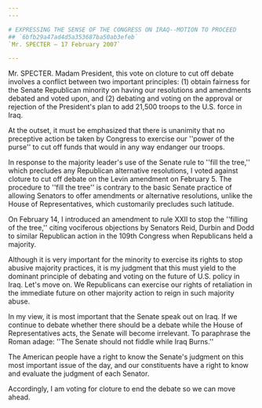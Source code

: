 ```yaml
---
---

# EXPRESSING THE SENSE OF THE CONGRESS ON IRAQ--MOTION TO PROCEED
## `6bfb29a47ad4d5a353687ba50ab3efeb`
`Mr. SPECTER — 17 February 2007`

---
```



Mr. SPECTER. Madam President, this vote on cloture to cut off debate 
involves a conflict between two important principles: (1) obtain 
fairness for the Senate Republican minority on having our resolutions 
and amendments debated and voted upon, and (2) debating and voting on 
the approval or rejection of the President's plan to add 21,500 troops 
to the U.S. force in Iraq.

At the outset, it must be emphasized that there is unanimity that no 
preceptive action be taken by Congress to exercise our ''power of the 
purse'' to cut off funds that would in any way endanger our troops.

In response to the majority leader's use of the Senate rule to ''fill 
the tree,'' which precludes any Republican alternative resolutions, I 
voted against cloture to cut off debate on the Levin amendment on 
February 5. The procedure to ''fill the tree'' is contrary to the basic 
Senate practice of allowing Senators to offer amendments or alternative 
resolutions, unlike the House of Representatives, which customarily 
precludes such latitude.

On February 14, I introduced an amendment to rule XXII to stop the 
''filling of the tree,'' citing vociferous objections by Senators Reid, 
Durbin and Dodd to similar Republican action in the 109th Congress when 
Republicans held a majority.

Although it is very important for the minority to exercise its rights 
to stop abusive majority practices, it is my judgment that this must 
yield to the dominant principle of debating and voting on the future of 
U.S. policy in Iraq. Let's move on. We Republicans can exercise our 
rights of retaliation in the immediate future on other majority action 
to reign in such majority abuse.

In my view, it is most important that the Senate speak out on Iraq. 
If we continue to debate whether there should be a debate while the 
House of Representatives acts, the Senate will become irrelevant. To 
paraphrase the Roman adage: ''The Senate should not fiddle while Iraq 
Burns.''

The American people have a right to know the Senate's judgment on 
this most important issue of the day, and our constituents have a right 
to know and evaluate the judgment of each Senator.

Accordingly, I am voting for cloture to end the debate so we can move 
ahead.